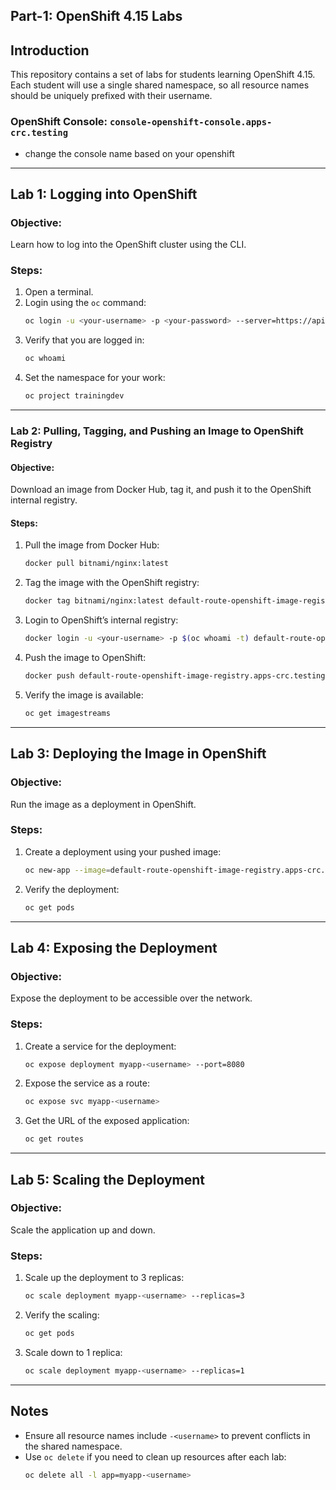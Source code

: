 ## Part-1: OpenShift 4.15 Labs 

## Introduction
This repository contains a set of labs for students learning OpenShift 4.15. Each student will use a single shared namespace, so all resource names should be uniquely prefixed with their username.

### OpenShift Console: `console-openshift-console.apps-crc.testing`
- change the console name based on your openshift

---

## Lab 1: Logging into OpenShift
### Objective:
Learn how to log into the OpenShift cluster using the CLI.

### Steps:
1. Open a terminal.
2. Login using the `oc` command:
   ```sh
   oc login -u <your-username> -p <your-password> --server=https://api.crc.testing:6443
   ```
3. Verify that you are logged in:
   ```sh
   oc whoami
   ```
4. Set the namespace for your work:
   ```sh
   oc project trainingdev
   ```

---

### Lab 2: Pulling, Tagging, and Pushing an Image to OpenShift Registry
#### Objective:
Download an image from Docker Hub, tag it, and push it to the OpenShift internal registry.

#### Steps:
1. Pull the image from Docker Hub:
   ```sh
   docker pull bitnami/nginx:latest
   ```
2. Tag the image with the OpenShift registry:
   ```sh
   docker tag bitnami/nginx:latest default-route-openshift-image-registry.apps-crc.testing/shared-namespace/nginx-<username>:latest
   ```
3. Login to OpenShift’s internal registry:
   ```sh
   docker login -u <your-username> -p $(oc whoami -t) default-route-openshift-image-registry.apps-crc.testing
   ```
4. Push the image to OpenShift:
   ```sh
   docker push default-route-openshift-image-registry.apps-crc.testing/shared-namespace/nginx-<username>:latest
   ```
5. Verify the image is available:
   ```sh
   oc get imagestreams
   ```

---


## Lab 3: Deploying the Image in OpenShift
### Objective:
Run the image as a deployment in OpenShift.

### Steps:
1. Create a deployment using your pushed image:
   ```sh
   oc new-app --image=default-route-openshift-image-registry.apps-crc.testing/trainingdev/myapp-<username>:v1 --name=myapp-<username>
   ```
2. Verify the deployment:
   ```sh
   oc get pods
   ```

---

## Lab 4: Exposing the Deployment
### Objective:
Expose the deployment to be accessible over the network.

### Steps:
1. Create a service for the deployment:
   ```sh
   oc expose deployment myapp-<username> --port=8080
   ```
2. Expose the service as a route:
   ```sh
   oc expose svc myapp-<username>
   ```
3. Get the URL of the exposed application:
   ```sh
   oc get routes
   ```

---

## Lab 5: Scaling the Deployment
### Objective:
Scale the application up and down.

### Steps:
1. Scale up the deployment to 3 replicas:
   ```sh
   oc scale deployment myapp-<username> --replicas=3
   ```
2. Verify the scaling:
   ```sh
   oc get pods
   ```
3. Scale down to 1 replica:
   ```sh
   oc scale deployment myapp-<username> --replicas=1
   ```

---

## Notes
- Ensure all resource names include `-<username>` to prevent conflicts in the shared namespace.
- Use `oc delete` if you need to clean up resources after each lab:
  ```sh
  oc delete all -l app=myapp-<username>
  
